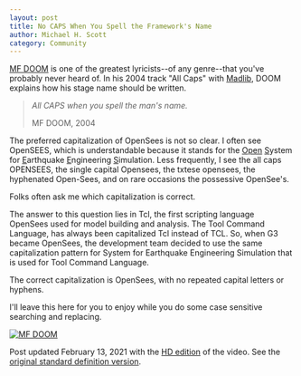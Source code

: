 ```yaml
---
layout: post
title: No CAPS When You Spell the Framework's Name
author: Michael H. Scott
category: Community
---
```


[MF DOOM](https://en.wikipedia.org/wiki/MF_Doom) is one of the greatest lyricists--of any genre--that you've probably never heard of. In his 2004 track "All Caps" with [Madlib](https://en.wikipedia.org/wiki/Madlib), DOOM explains how his stage name should be written.

> _All CAPS when you spell the man's name._
>
> MF DOOM, 2004

The preferred capitalization of OpenSees is not so clear. I often see OpenSEES, which is understandable because it stands for the <ins>Open</ins> <ins>S</ins>ystem for <ins>E</ins>arthquake <ins>E</ins>ngineering <ins>S</ins>imulation. Less frequently, I see the all caps OPENSEES, the single capital Opensees, the txtese opensees, the hyphenated Open-Sees, and on rare occasions the possessive OpenSee's.

Folks often ask me which capitalization is correct.

The answer to this question lies in Tcl, the first scripting language OpenSees used for model building and analysis. The Tool Command Language, has always been capitalized Tcl instead of TCL. So, when G3 became OpenSees, the development team decided to use the same capitalization pattern for System for Earthquake Engineering Simulation that is used for Tool Command Language.

The correct capitalization is OpenSees, with no repeated capital letters or hyphens.

I'll leave this here for you to enjoy while you do some case sensitive searching and replacing.

[![MF DOOM](http://img.youtube.com/vi/gSJeHDlhYls/0.jpg)](http://www.youtube.com/watch?v=gSJeHDlhYls "MF DOOM")

Post updated February 13, 2021 with the [HD edition](https://www.stonesthrow.com/news/madvillain-all-caps-video/) of the video. See the [original standard definition version](https://www.youtube.com//watch?v=ewc1hixzYPY).
